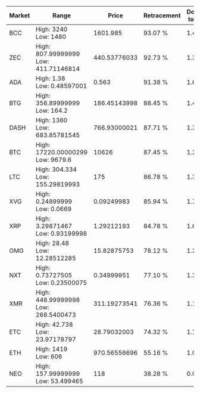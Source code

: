 | Market | Range | Price| Retracement | Doubles to 50% |
| --- | --- | --- | --- | --- |
| BCC | High: 3240<br />Low: 1480 | 1601.985 | 93.07 % | 1.47 |
| ZEC | High: 807.99999999<br />Low: 411.71146814 | 440.53776033 | 92.73 % | 1.38 |
| ADA | High: 1.38<br />Low: 0.48597001 | 0.563 | 91.38 % | 1.66 |
| BTG | High: 356.89999999<br />Low: 164.2 | 186.45143998 | 88.45 % | 1.40 |
| DASH | High: 1360<br />Low: 683.85781545 | 766.93000021 | 87.71 % | 1.33 |
| BTC | High: 17220.00000299<br />Low: 9679.6 | 10626 | 87.45 % | 1.27 |
| LTC | High: 304.334<br />Low: 155.29819993 | 175 | 86.78 % | 1.31 |
| XVG | High: 0.24899999<br />Low: 0.0669 | 0.09249983 | 85.94 % | 1.71 |
| XRP | High: 3.29871467<br />Low: 0.93199998 | 1.29212193 | 84.78 % | 1.64 |
| OMG | High: 28.48<br />Low: 12.28512285 | 15.82875753 | 78.12 % | 1.29 |
| NXT | High: 0.73727505<br />Low: 0.23500075 | 0.34999951 | 77.10 % | 1.39 |
| XMR | High: 448.99999998<br />Low: 268.5400473 | 311.19273541 | 76.36 % | 1.15 |
| ETC | High: 42.738<br />Low: 23.97178797 | 28.79032003 | 74.32 % | 1.16 |
| ETH | High: 1419<br />Low: 606 | 970.56556696 | 55.16 % | 1.04 |
| NEO | High: 157.99999999<br />Low: 53.499465 | 118 | 38.28 % | 0.00 |
